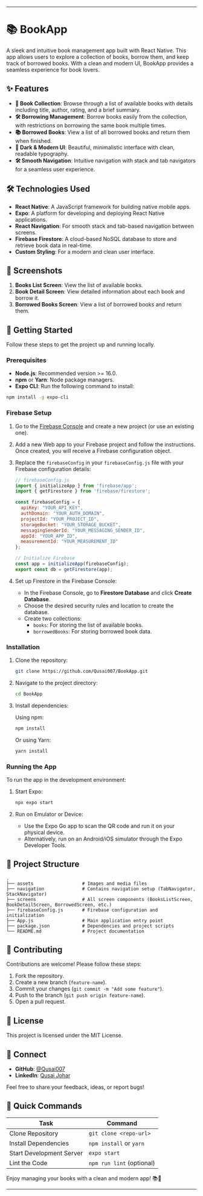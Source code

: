 
---

# 📚 BookApp

A sleek and intuitive book management app built with React Native. This app allows users to explore a collection of books, borrow them, and keep track of borrowed books. With a clean and modern UI, BookApp provides a seamless experience for book lovers.

## ✨ Features

- **📖 Book Collection**: Browse through a list of available books with details including title, author, rating, and a brief summary.
- **🛠️ Borrowing Management**: Borrow books easily from the collection, with restrictions on borrowing the same book multiple times.
- **📚 Borrowed Books**: View a list of all borrowed books and return them when finished.
- **🌈 Dark & Modern UI**: Beautiful, minimalistic interface with clean, readable typography.
- **🛠️ Smooth Navigation**: Intuitive navigation with stack and tab navigators for a seamless user experience.

## 🛠️ Technologies Used

- **React Native**: A JavaScript framework for building native mobile apps.
- **Expo**: A platform for developing and deploying React Native applications.
- **React Navigation**: For smooth stack and tab-based navigation between screens.
- **Firebase Firestore**: A cloud-based NoSQL database to store and retrieve book data in real-time.
- **Custom Styling**: For a modern and clean user interface.

## 📸 Screenshots

1. **Books List Screen**: View the list of available books.
2. **Book Detail Screen**: View detailed information about each book and borrow it.
3. **Borrowed Books Screen**: View a list of borrowed books and return them.

## 🚀 Getting Started

Follow these steps to get the project up and running locally.

### Prerequisites

- **Node.js**: Recommended version >= 16.0.
- **npm** or **Yarn**: Node package managers.
- **Expo CLI**: Run the following command to install:

```bash
npm install -g expo-cli
```

### Firebase Setup

1. Go to the [Firebase Console](https://console.firebase.google.com/) and create a new project (or use an existing one).
2. Add a new Web app to your Firebase project and follow the instructions. Once created, you will receive a Firebase configuration object.
3. Replace the `firebaseConfig` in your `firebaseConfig.js` file with your Firebase configuration details:

    ```javascript
    // firebaseConfig.js
    import { initializeApp } from 'firebase/app';
    import { getFirestore } from 'firebase/firestore';

    const firebaseConfig = {
      apiKey: "YOUR_API_KEY",
      authDomain: "YOUR_AUTH_DOMAIN",
      projectId: "YOUR_PROJECT_ID",
      storageBucket: "YOUR_STORAGE_BUCKET",
      messagingSenderId: "YOUR_MESSAGING_SENDER_ID",
      appId: "YOUR_APP_ID",
      measurementId: "YOUR_MEASUREMENT_ID"
    };

    // Initialize Firebase
    const app = initializeApp(firebaseConfig);
    export const db = getFirestore(app);
    ```

4. Set up Firestore in the Firebase Console:
   - In the Firebase Console, go to **Firestore Database** and click **Create Database**.
   - Choose the desired security rules and location to create the database.
   - Create two collections:
     - `books`: For storing the list of available books.
     - `borrowedBooks`: For storing borrowed book data.

### Installation

1. Clone the repository:

    ```bash
    git clone https://github.com/Qusai007/BookApp.git
    ```

2. Navigate to the project directory:

    ```bash
    cd BookApp
    ```

3. Install dependencies:

    Using npm:

    ```bash
    npm install
    ```

    Or using Yarn:

    ```bash
    yarn install
    ```

### Running the App

To run the app in the development environment:

1. Start Expo:

    ```bash
    npx expo start
    ```

2. Run on Emulator or Device:

    - Use the Expo Go app to scan the QR code and run it on your physical device.
    - Alternatively, run on an Android/iOS simulator through the Expo Developer Tools.

## 📂 Project Structure

```
.
├── assets                  # Images and media files
├── navigation              # Contains navigation setup (TabNavigator, StackNavigator)
├── screens                 # All screen components (BooksListScreen, BookDetailScreen, BorrowedScreen, etc.)
├── firebaseConfig.js       # Firebase configuration and initialization
├── App.js                  # Main application entry point
├── package.json            # Dependencies and project scripts
└── README.md               # Project documentation
```

## 🤝 Contributing

Contributions are welcome! Please follow these steps:

1. Fork the repository.
2. Create a new branch (`feature-name`).
3. Commit your changes (`git commit -m "Add some feature"`).
4. Push to the branch (`git push origin feature-name`).
5. Open a pull request.

## 📄 License

This project is licensed under the MIT License.

## 💬 Connect

- **GitHub**: [@Qusai007](https://github.com/Qusai007)
- **LinkedIn**: [Qusai Johar](https://www.linkedin.com/in/qusai-johar/)

Feel free to share your feedback, ideas, or report bugs!

## 🚀 Quick Commands

| Task                    | Command                     |
|-------------------------|-----------------------------|
| Clone Repository        | `git clone <repo-url>`      |
| Install Dependencies    | `npm install` or `yarn`     |
| Start Development Server| `expo start`                |
| Lint the Code           | `npm run lint` (optional)   |

Enjoy managing your books with a clean and modern app! 📚🎉

--- 